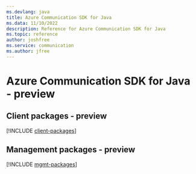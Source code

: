 ```yaml
---
ms.devlang: java
title: Azure Communication SDK for Java
ms.data: 11/10/2022
description: Reference for Azure Communication SDK for Java
ms.topic: reference
author: joshfree
ms.service: communication
ms.author: jfree
---
```

# Azure Communication SDK for Java - preview

## Client packages - preview
[!INCLUDE [client-packages](communication-client-index.md)]
## Management packages - preview
[!INCLUDE [mgmt-packages](communication-mgmt-index.md)]